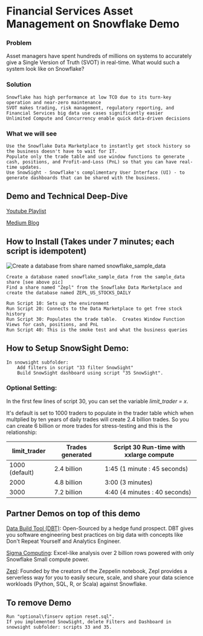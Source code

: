 # Financial Services Asset Management on Snowflake Demo

### Problem
Asset managers have spent hundreds of millions on systems to accurately give a Single Version of Truth (SVOT) in real-time.  What would such a system look like on Snowflake?

### Solution
    Snowflake has high performance at low TCO due to its turn-key operation and near-zero maintenance
    SVOT makes trading, risk management, regulatory reporting, and Financial Services big data use cases significantly easier
    Unlimited Compute and Concurrency enable quick data-driven decisions

### What we will see
    Use the Snowflake Data Marketplace to instantly get stock history so the business doesn't have to wait for IT.
    Populate only the trade table and use window functions to generate cash, positions, and Profit-and-Loss (PnL) so that you can have real-time updates.
    Use SnowSight - Snowflake's complimentary User Interface (UI) - to generate dashboards that can be shared with the business.

## Demo and Technical Deep-Dive
[Youtube Playlist](https://www.youtube.com/playlist?list=PLyKI7j42vSkbryDXuB7kEhzk66lmdNJ3Z)

[Medium Blog](https://allenwongtech.medium.com/what-would-snowflake-for-an-asset-manager-look-like-part-1-a0583c0e5822)

## How to Install (Takes under 7 minutes; each script is idempotent)
![Create a database from share named snowflake_sample_data](https://raw.githubusercontent.com/Snowflake-Labs/sfguide-financial-asset-management/master/snowflake_sample_data.jpg)

    Create a database named snowflake_sample_data from the sample_data share [see above pic]
    Find a share named "Zepl" from the Snowflake Data Marketplace and create the database named ZEPL_US_STOCKS_DAILY
    
    Run Script 10: Sets up the environment
    Run Script 20: Connects to the Data Marketplace to get free stock history
    Run Script 30: Populates the trade table.  Creates Window Function Views for cash, positions, and PnL
    Run Script 40: This is the smoke test and what the business queries

## How to Setup SnowSight Demo:
    In snowsight subfolder:
        Add filters in script "33 filter SnowSight"
        Build SnowSight dashboard using script "35 SnowSight".
    
### Optional Setting:
In the first few lines of script 30, you can set the variable *limit_trader = x*.

It's default is set to 1000 traders to populate in the trader table which when multplied by ten years of daily trades will create 2.4 billion trades.  So you can create 6 billion or more trades for stress-testing and this is the relationship:
    
limit_trader  | Trades generated | Script 30 Run-time with xxlarge compute
--------------|------------------|------------------------------
1000 (default)| 2.4 billion      | 1:45 (1 minute  : 45 seconds)
2000          | 4.8 billion      | 3:00 (3 minutes)
3000          | 7.2 billion      | 4:40 (4 minutes : 40 seconds)
    
## Partner Demos on top of this demo

[Data Build Tool (DBT)](https://github.com/ruwhite11/AssetManagement): Open-Sourced by a hedge fund prospect.  DBT gives you software engineering best practices on big data with concepts like Don't Repeat Yourself and Analytics Engineer.

[Sigma Computing](https://sigmacomputing.wistia.com/medias/w7ck8dugdp): Excel-like analysis over 2 billion rows powered with only Snowflake Small compute power.

[Zepl](https://www.youtube.com/watch?v=PuY7LpklunM&feature=youtu.be): Founded by the creators of the Zeppelin notebook, Zepl provides a serverless way for you to easily secure, scale, and share your data science workloads (Python, SQL, R, or Scala) against Snowflake.
  
## To remove Demo
    Run "optional\finserv option reset.sql".
    If you implemented SnowSight, delete Filters and Dashboard in snowsight subfolder: scripts 33 and 35.
